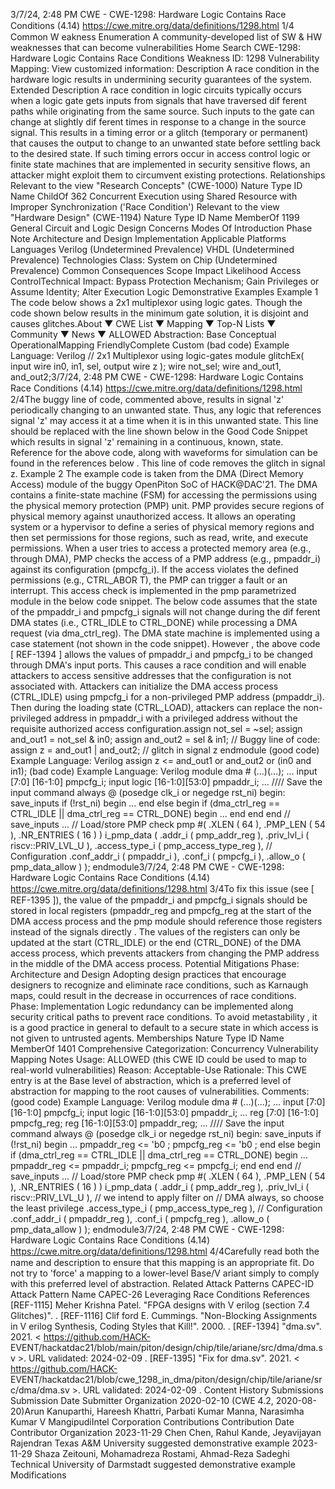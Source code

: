 3/7/24, 2:48 PM CWE - CWE-1298: Hardware Logic Contains Race Conditions (4.14)
https://cwe.mitre.org/data/deﬁnitions/1298.html 1/4
Common W eakness Enumeration
A community-developed list of SW & HW weaknesses that can become
vulnerabilities
Home Search
CWE-1298: Hardware Logic Contains Race Conditions
Weakness ID: 1298
Vulnerability Mapping: 
View customized information:
 Description
A race condition in the hardware logic results in undermining security guarantees of the system.
 Extended Description
A race condition in logic circuits typically occurs when a logic gate gets inputs from signals that have traversed dif ferent paths while
originating from the same source. Such inputs to the gate can change at slightly dif ferent times in response to a change in the source
signal. This results in a timing error or a glitch (temporary or permanent) that causes the output to change to an unwanted state before
settling back to the desired state. If such timing errors occur in access control logic or finite state machines that are implemented in
security sensitive flows, an attacker might exploit them to circumvent existing protections.
 Relationships
 Relevant to the view "Research Concepts" (CWE-1000)
Nature Type ID Name
ChildOf 362 Concurrent Execution using Shared Resource with Improper Synchronization ('Race
Condition')
 Relevant to the view "Hardware Design" (CWE-1194)
Nature Type ID Name
MemberOf 1199 General Circuit and Logic Design Concerns
 Modes Of Introduction
Phase Note
Architecture and Design
Implementation
 Applicable Platforms
Languages
Verilog (Undetermined Prevalence)
VHDL (Undetermined Prevalence)
Technologies
Class: System on Chip (Undetermined Prevalence)
 Common Consequences
Scope Impact Likelihood
Access ControlTechnical Impact: Bypass Protection Mechanism; Gain Privileges or Assume Identity; Alter Execution Logic
 Demonstrative Examples
Example 1
The code below shows a 2x1 multiplexor using logic gates. Though the code shown below results in the minimum gate solution, it is
disjoint and causes glitches.About ▼ CWE List ▼ Mapping ▼ Top-N Lists ▼ Community ▼ News ▼
ALLOWED
Abstraction: Base
Conceptual OperationalMapping
FriendlyComplete Custom
(bad code) Example Language: Verilog 
// 2x1 Multiplexor using logic-gates
module glitchEx(
input wire in0, in1, sel,
output wire z
);
wire not\_sel;
wire and\_out1, and\_out2;3/7/24, 2:48 PM CWE - CWE-1298: Hardware Logic Contains Race Conditions (4.14)
https://cwe.mitre.org/data/deﬁnitions/1298.html 2/4The buggy line of code, commented above, results in signal 'z' periodically changing to an unwanted state. Thus, any logic that
references signal 'z' may access it at a time when it is in this unwanted state. This line should be replaced with the line shown below
in the Good Code Snippet which results in signal 'z' remaining in a continuous, known, state. Reference for the above code, along
with waveforms for simulation can be found in the references below .
This line of code removes the glitch in signal z.
Example 2
The example code is taken from the DMA (Direct Memory Access) module of the buggy OpenPiton SoC of HACK@DAC'21. The DMA
contains a finite-state machine (FSM) for accessing the permissions using the physical memory protection (PMP) unit.
PMP provides secure regions of physical memory against unauthorized access. It allows an operating system or a hypervisor to
define a series of physical memory regions and then set permissions for those regions, such as read, write, and execute permissions.
When a user tries to access a protected memory area (e.g., through DMA), PMP checks the access of a PMP address (e.g.,
pmpaddr\_i) against its configuration (pmpcfg\_i). If the access violates the defined permissions (e.g., CTRL\_ABOR T), the PMP can
trigger a fault or an interrupt. This access check is implemented in the pmp parametrized module in the below code snippet. The
below code assumes that the state of the pmpaddr\_i and pmpcfg\_i signals will not change during the dif ferent DMA states (i.e.,
CTRL\_IDLE to CTRL\_DONE) while processing a DMA request (via dma\_ctrl\_reg). The DMA state machine is implemented using a
case statement (not shown in the code snippet).
However , the above code [ REF-1394 ] allows the values of pmpaddr\_i and pmpcfg\_i to be changed through DMA's input ports. This
causes a race condition and will enable attackers to access sensitive addresses that the configuration is not associated with.
Attackers can initialize the DMA access process (CTRL\_IDLE) using pmpcfg\_i for a non-privileged PMP address (pmpaddr\_i). Then
during the loading state (CTRL\_LOAD), attackers can replace the non-privileged address in pmpaddr\_i with a privileged address
without the requisite authorized access configuration.assign not\_sel = ~sel;
assign and\_out1 = not\_sel & in0;
assign and\_out2 = sel & in1;
// Buggy line of code:
assign z = and\_out1 | and\_out2; // glitch in signal z
endmodule
(good code) Example Language: Verilog 
assign z <= and\_out1 or and\_out2 or (in0 and in1);
(bad code) Example Language: Verilog 
module dma # (...)(...);
...
input [7:0] [16-1:0] pmpcfg\_i;
input logic [16-1:0][53:0] pmpaddr\_i;
...
//// Save the input command
always @ (posedge clk\_i or negedge rst\_ni)
begin: save\_inputs
if (!rst\_ni)
begin
...
end
else
begin
if (dma\_ctrl\_reg == CTRL\_IDLE || dma\_ctrl\_reg == CTRL\_DONE)
begin
...
end
end
end // save\_inputs
...
// Load/store PMP check
pmp #(
.XLEN ( 64 ),
.PMP\_LEN ( 54 ),
.NR\_ENTRIES ( 16 )
) i\_pmp\_data (
.addr\_i ( pmp\_addr\_reg ),
.priv\_lvl\_i ( riscv::PRIV\_LVL\_U ),
.access\_type\_i ( pmp\_access\_type\_reg ),
// Configuration
.conf\_addr\_i ( pmpaddr\_i ),
.conf\_i ( pmpcfg\_i ),
.allow\_o ( pmp\_data\_allow )
);
endmodule3/7/24, 2:48 PM CWE - CWE-1298: Hardware Logic Contains Race Conditions (4.14)
https://cwe.mitre.org/data/deﬁnitions/1298.html 3/4To fix this issue (see [ REF-1395 ]), the value of the pmpaddr\_i and pmpcfg\_i signals should be stored in local registers (pmpaddr\_reg
and pmpcfg\_reg at the start of the DMA access process and the pmp module should reference those registers instead of the signals
directly . The values of the registers can only be updated at the start (CTRL\_IDLE) or the end (CTRL\_DONE) of the DMA access
process, which prevents attackers from changing the PMP address in the middle of the DMA access process.
 Potential Mitigations
Phase: Architecture and Design
Adopting design practices that encourage designers to recognize and eliminate race conditions, such as Karnaugh maps, could
result in the decrease in occurrences of race conditions.
Phase: Implementation
Logic redundancy can be implemented along security critical paths to prevent race conditions. To avoid metastability , it is a good
practice in general to default to a secure state in which access is not given to untrusted agents.
 Memberships
Nature Type ID Name
MemberOf 1401 Comprehensive Categorization: Concurrency
 Vulnerability Mapping Notes
Usage: ALLOWED (this CWE ID could be used to map to real-world vulnerabilities)
Reason: Acceptable-Use
Rationale:
This CWE entry is at the Base level of abstraction, which is a preferred level of abstraction for mapping to the root causes of
vulnerabilities.
Comments:
(good code) Example Language: Verilog 
module dma # (...)(...);
...
input [7:0] [16-1:0] pmpcfg\_i;
input logic [16-1:0][53:0] pmpaddr\_i;
...
reg [7:0] [16-1:0] pmpcfg\_reg;
reg [16-1:0][53:0] pmpaddr\_reg;
...
//// Save the input command
always @ (posedge clk\_i or negedge rst\_ni)
begin: save\_inputs
if (!rst\_ni)
begin
...
pmpaddr\_reg <= 'b0 ;
pmpcfg\_reg <= 'b0 ;
end
else
begin
if (dma\_ctrl\_reg == CTRL\_IDLE || dma\_ctrl\_reg == CTRL\_DONE)
begin
...
pmpaddr\_reg <= pmpaddr\_i;
pmpcfg\_reg <= pmpcfg\_i;
end
end
end // save\_inputs
...
// Load/store PMP check
pmp #(
.XLEN ( 64 ),
.PMP\_LEN ( 54 ),
.NR\_ENTRIES ( 16 )
) i\_pmp\_data (
.addr\_i ( pmp\_addr\_reg ),
.priv\_lvl\_i ( riscv::PRIV\_LVL\_U ), // we intend to apply filter on
// DMA always, so choose the least privilege .access\_type\_i ( pmp\_access\_type\_reg ),
// Configuration
.conf\_addr\_i ( pmpaddr\_reg ),
.conf\_i ( pmpcfg\_reg ),
.allow\_o ( pmp\_data\_allow )
);
endmodule3/7/24, 2:48 PM CWE - CWE-1298: Hardware Logic Contains Race Conditions (4.14)
https://cwe.mitre.org/data/deﬁnitions/1298.html 4/4Carefully read both the name and description to ensure that this mapping is an appropriate fit. Do not try to 'force' a mapping to a
lower-level Base/V ariant simply to comply with this preferred level of abstraction.
 Related Attack Patterns
CAPEC-ID Attack Pattern Name
CAPEC-26 Leveraging Race Conditions
 References
[REF-1115] Meher Krishna Patel. "FPGA designs with V erilog (section 7.4 Glitches)".
.
[REF-1116] Clif ford E. Cummings. "Non-Blocking Assignments in V erilog Synthesis, Coding Styles that Kill!". 2000.
.
[REF-1394] "dma.sv". 2021. < https://github.com/HACK-
EVENT/hackatdac21/blob/main/piton/design/chip/tile/ariane/src/dma/dma.sv >. URL validated: 2024-02-09 .
[REF-1395] "Fix for dma.sv". 2021. < https://github.com/HACK-
EVENT/hackatdac21/blob/cwe\_1298\_in\_dma/piton/design/chip/tile/ariane/src/dma/dma.sv >. URL validated: 2024-02-09 .
 Content History
 Submissions
Submission Date Submitter Organization
2020-02-10
(CWE 4.2, 2020-08-20)Arun Kanuparthi, Hareesh Khattri, Parbati Kumar Manna, Narasimha
Kumar V MangipudiIntel Corporation
 Contributions
Contribution Date Contributor Organization
2023-11-29 Chen Chen, Rahul Kande, Jeyavijayan Rajendran Texas A&M University
suggested demonstrative example
2023-11-29 Shaza Zeitouni, Mohamadreza Rostami, Ahmad-Reza Sadeghi Technical University of
Darmstadt
suggested demonstrative example
 Modifications